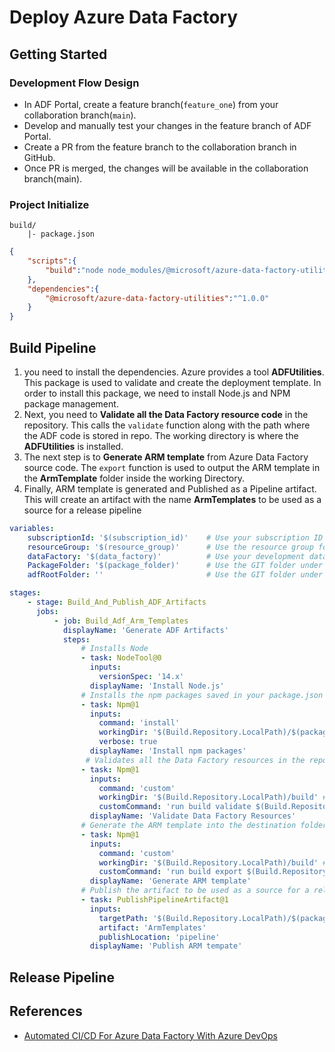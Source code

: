 # Deploy Azure Data Factory

## Getting Started

### Development Flow Design

- In ADF Portal, create a feature branch(`feature_one`) from your collaboration branch(`main`).
- Develop and manually test your changes in the feature branch of ADF Portal.
- Create a PR from the feature branch to the collaboration branch in GitHub.
- Once PR is merged, the changes will be available in the collaboration branch(main).

### Project Initialize

```text
build/
    |- package.json
```

```json titiles="package.json"
{
    "scripts":{
        "build":"node node_modules/@microsoft/azure-data-factory-utilities/lib/index"
    },
    "dependencies":{
        "@microsoft/azure-data-factory-utilities":"^1.0.0"
    }
}
```

## Build Pipeline

1. you need to install the dependencies. Azure provides a tool **ADFUtilities**.
   This package is used to validate and create the deployment template.
   In order to install this package, we need to install Node.js and NPM
   package management.
2. Next, you need to **Validate all the Data Factory resource code** in the
   repository. This calls the `validate` function along with the path where the
   ADF code is stored in repo. The working directory is where the **ADFUtilities**
   is installed.
3. The next step is to **Generate ARM template** from Azure Data Factory source code.
   The `export` function is used to output the ARM template in the **ArmTemplate**
   folder inside the working Directory.
4. Finally, ARM template is generated and Published as a Pipeline artifact.
   This will create an artifact with the name **ArmTemplates** to be used as a
   source for a release pipeline

```yaml
variables:
    subscriptionId: '$(subscription_id)'    # Use your subscription ID
    resourceGroup: '$(resource_group)'      # Use the resource group for the development data factory
    dataFactory: '$(data_factory)'          # Use your development data factory name
    PackageFolder: '$(package_folder)'      # Use the GIT folder under which you have the package files
    adfRootFolder: ''                       # Use the GIT folder under which you have the ADF resources. If it's root leave as blank

stages:
    - stage: Build_And_Publish_ADF_Artifacts
      jobs:
          - job: Build_Adf_Arm_Templates
            displayName: 'Generate ADF Artifacts'
            steps:
                # Installs Node
                - task: NodeTool@0
                  inputs:
                    versionSpec: '14.x'
                  displayName: 'Install Node.js'
                # Installs the npm packages saved in your package.json file in the build
                - task: Npm@1
                  inputs:
                    command: 'install'
                    workingDir: '$(Build.Repository.LocalPath)/$(packageFolder)' #replace with the package.json folder
                    verbose: true
                  displayName: 'Install npm packages'
                 # Validates all the Data Factory resources in the repository. You'll get the same validation errors as when "Validate All" is selected.
                - task: Npm@1
                  inputs:
                    command: 'custom'
                    workingDir: '$(Build.Repository.LocalPath)/build' # replace with the package.json folder
                    customCommand: 'run build validate $(Build.Repository.LocalPath)/$(adfRootFolder) /subscriptions/$(subscriptionId)/resourceGroups/$(resourceGroup)/providers/Microsoft.DataFactory/factories/$(dataFactory)'
                  displayName: 'Validate Data Factory Resources'
                # Generate the ARM template into the destination folder, which is the same as selecting "Publish" from the UX.
                - task: Npm@1
                  inputs:
                    command: 'custom'
                    workingDir: '$(Build.Repository.LocalPath)/build' # replace with the package.json folder
                    customCommand: 'run build export $(Build.Repository.LocalPath)/$(adfRootFolder) /subscriptions/$(subscriptionId)/resourceGroups/$(resourceGroup)/providers/Microsoft.DataFactory/factories/$(dataFactory) "ArmTemplate"'
                  displayName: 'Generate ARM template'
                # Publish the artifact to be used as a source for a release pipeline.
                - task: PublishPipelineArtifact@1
                  inputs:
                    targetPath: '$(Build.Repository.LocalPath)/$(packageFolder)/ArmTemplate' #replace with the package.json folder
                    artifact: 'ArmTemplates'
                    publishLocation: 'pipeline'
                  displayName: 'Publish ARM tempate'
```

## Release Pipeline

## References

- [Automated CI/CD For Azure Data Factory With Azure DevOps](https://medium.com/@binayalenka/automated-ci-cd-for-azure-data-factory-with-azure-devops-fc8d02d12412)
